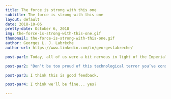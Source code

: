 ```yaml
---
title: The force is strong with this one
subtitle: The force is strong with this one
layout: default
date: 2018-10-06
pretty-date: October 6, 2018
img: the-force-is-strong-with-this-one.gif
thumbnail: the-force-is-strong-with-this-one.gif
author: Georges L. J. Labrèche
author-url: https://www.linkedin.com/in/georgeslabreche/

post-par1: Today, all of us were a bit nervous in light of the Imperial Acceptance Review (IAR) from Lord Vader himself. We're still a bit confused of what to make of his comment regarding our experiment:

post-par2: "Don’t be too proud of this technological terror you’ve constructed. The ability to sample trace gases in the stratosphere is insignificant next to the power of the Force."

post-par3: I think this is good feedback.

post-par4: I think we'll be fine... yes?

---
```

